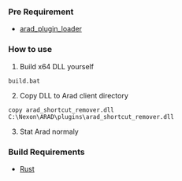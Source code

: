 ### Pre Requirement
- [arad_plugin_loader](https://github.com/aradtamako/arad_plugin_loader)

### How to use
1. Build x64 DLL yourself
```
build.bat
```

2. Copy DLL to Arad client directory
```
copy arad_shortcut_remover.dll C:\Nexon\ARAD\plugins\arad_shortcut_remover.dll
```

3. Stat Arad normaly

### Build Requirements
- [Rust](https://www.rust-lang.org/)
